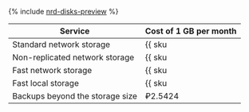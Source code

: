 {% include [nrd-disks-preview](../../_includes/mdb/non-replicated-disks-preview.md) %}

| Service | Cost of 1 GB per month |
| ----------------------------------------- | --------------------------------------------------------------------- |
| Standard network storage | {{ sku|RUB|mdb.cluster.network-hdd.ch|month|string }} |
| Non-replicated network storage | {{ sku|RUB|mdb.cluster.network-ssd-nonreplicated.ch|month|string }} |
| Fast network storage | {{ sku|RUB|mdb.cluster.network-nvme.ch|month|string }} |
| Fast local storage | {{ sku|RUB|mdb.cluster.local-nvme.ch|month|string }} |
| Backups beyond the storage size | ₽2.5424 |

